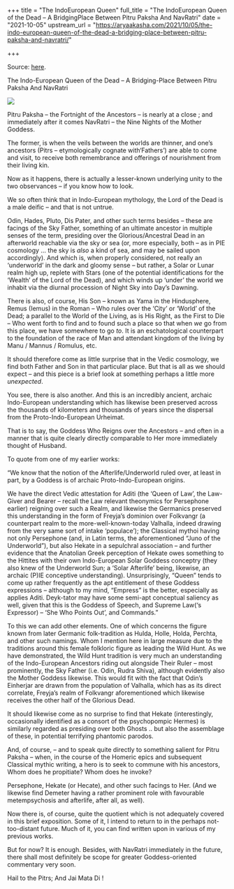 +++
title = "The IndoEuropean Queen"
full_title = "The IndoEuropean Queen of the Dead – A BridgingPlace Between Pitru Paksha And NavRatri"
date = "2021-10-05"
upstream_url = "https://aryaakasha.com/2021/10/05/the-indo-european-queen-of-the-dead-a-bridging-place-between-pitru-paksha-and-navratri/"

+++

Source: [here](https://aryaakasha.com/2021/10/05/the-indo-european-queen-of-the-dead-a-bridging-place-between-pitru-paksha-and-navratri/).

The Indo-European Queen of the Dead – A Bridging-Place Between Pitru Paksha And NavRatri

![](https://aryaakasha.files.wordpress.com/2021/10/l7s4ej3.jpeg?w=454)

Pitru Paksha – the Fortnight of the Ancestors – is nearly at a close ; and immediately after it comes NavRatri – the Nine Nights of the Mother Goddess.

The former, is when the veils between the worlds are thinner, and one’s ancestors (Pitrs – etymologically cognate with‘Fathers’) are able to come and visit, to receive both remembrance and offerings of nourishment from their living kin.

Now as it happens, there is actually a lesser-known underlying unity to the two observances – if you know how to look.

We so often think that in Indo-European mythology, the Lord of the Dead is a male deific – and that is not untrue.

Odin, Hades, Pluto, Dis Pater, and other such terms besides – these are facings of the Sky Father, something of an ultimate ancestor in multiple senses of the term, presiding over the Glorious/Ancestral Dead in an afterworld reachable via the sky or sea (or, more especially, both – as in PIE cosmology … the sky is *also* a kind of sea, and may be sailed upon accordingly). And which is, when properly considered, not really an ‘underworld’ in the dark and gloomy sense – but rather, a Solar or Lunar realm high up, replete with Stars (one of the potential identifications for the ‘Wealth’ of the Lord of the Dead), and which winds up ‘under’ the world we inhabit via the diurnal procession of Night Sky into Day’s Dawning.

There is also, of course, His Son – known as Yama in the Hindusphere, Remus (Iemus) in the Roman – Who rules over the ‘City’ or ‘World’ of the Dead; a parallel to the World of the Living, as is His Right, as the First to Die – Who went forth to find and to found such a place so that when *we* go from this place, we have somewhere to go *to*. It is an eschatological counterpart to the foundation of the race of Man and attendant kingdom of the living by Manu / Mannus / Romulus, etc.

It should therefore come as little surprise that in the Vedic cosmology, we find both Father and Son in that particular place. But that is all as we should expect – and this piece is a brief look at something perhaps a little more *unexpected*.

You see, there is also another. And this is an incredibly ancient, archaic Indo-European understanding which has likewise been preserved across the thousands of kilometers and thousands of years since the dispersal from the Proto-Indo-European Urheimat.

That is to say, the Goddess Who Reigns over the Ancestors – and often in a manner that is quite clearly directly comparable to Her more immediately thought of Husband.

To quote from one of my earlier works:

“We know that the notion of the Afterlife/Underworld ruled over, at least in part, by a Goddess is of archaic Proto-Indo-European origins.

We have the direct Vedic attestation for Aditi (the ‘Queen of Law’, the Law-Giver and Bearer – recall the Law relevant theonymics for Persephone earlier) reigning over such a Realm, and likewise the Germanics preserved this understanding in the form of Freyja’s dominion over Folkvangr (a counterpart realm to the more-well-known-today Valhalla, indeed drawing from the very same sort of intake ‘populace’); the Classical mythoi having not only Persephone (and, in Latin terms, the aforementioned “Juno of the Underworld”), but also Hekate in a sepulchral association – and further evidence that the Anatolian Greek perception of Hekate owes something to the Hittites with their own Indo-European Solar Goddess conceptry (they also knew of the Underworld Sun; a ‘Solar Afterlife’ being, likewise, an archaic (P)IE conceptive understanding). Unsurprisingly, “Queen” tends to come up rather frequently as the apt entitlement of these Goddess expressions – although to my mind, “Empress” is the better, especially as applies Aditi. Deyk-tator may have some semi-apt conceptual saliency as well, given that this is the Goddess of Speech, and Supreme Law(‘s Expressor) – ‘She Who Points Out’, and Commands.”

To this we can add other elements. One of which concerns the figure known from later Germanic folk-tradition as Hulda, Holle, Holda, Perchta, and other such namings. Whom I mention here in large measure due to the traditions around this female folkloric figure as leading the Wild Hunt. As we have demonstrated, the Wild Hunt tradition is very much an understanding of the Indo-European Ancestors riding out alongside Their Ruler – most prominently, the Sky Father (i.e. Odin, Rudra Shiva), although evidently also the Mother Goddess likewise. This would fit with the fact that Odin’s Einherjar are drawn from the population of Valhalla, which has as its direct correlate, Freyja’s realm of Folkvangr aforementioned which likewise receives the other half of the Glorious Dead.

It should likewise come as no surprise to find that Hekate (interestingly, occasionally identified as a consort of the psychopompic Hermes) is similarly regarded as presiding over both Ghosts .. but also the assemblage of these, in potential terrifying phantomic parodos.

And, of course, – and to speak quite directly to something salient for Pitru Paksha – when, in the course of the Homeric epics and subsequent Classical mythic writing, a hero is to seek to commune with his ancestors, Whom does he propitiate? Whom does he invoke?

Persephone, Hekate (or Hecate), and other such facings to Her. (And we likewise find Demeter having a rather prominent role with favourable metempsychosis and afterlife, after all, as well).

Now there is, of course, quite the quotient which is not adequately covered in this brief exposition. Some of it, I intend to return to in the perhaps not-too-distant future. Much of it, you can find written upon in various of my previous works.

But for now? It is enough. Besides, with NavRatri immediately in the future, there shall most definitely be scope for greater Goddess-oriented commentary very soon.

Hail to the Pitrs; And Jai Mata Di !